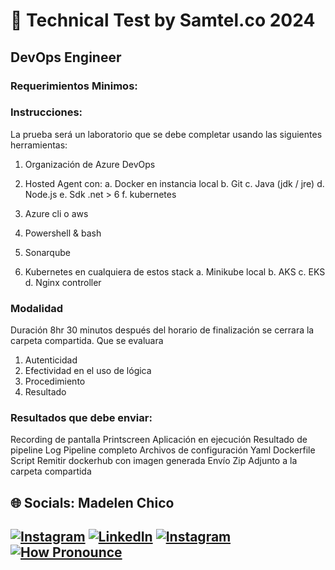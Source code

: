 # 📝 Technical Test by Samtel.co 2024

## DevOps Engineer

### Requerimientos Minimos:

### Instrucciones:

La prueba será un laboratorio que se debe completar usando las siguientes herramientas:

1. Organización de Azure DevOps
2. Hosted Agent con:
  a. Docker en instancia local
  b. Git
  c. Java (jdk / jre)
  d. Node.js
  e. Sdk .net > 6
  f. kubernetes

3. Azure cli o aws
4. Powershell & bash
5. Sonarqube
6. Kubernetes en cualquiera de estos stack
  a. Minikube local
  b. AKS
  c. EKS
  d. Nginx controller

### Modalidad

Duración 8hr
30 minutos después del horario de finalización se cerrara la carpeta compartida.
Que se evaluara

1. Autenticidad
2. Efectividad en el uso de lógica
3. Procedimiento
4. Resultado

### Resultados que debe enviar:

Recording de pantalla
Printscreen
Aplicación en ejecución
Resultado de pipeline
Log
Pipeline completo
Archivos de configuración
Yaml
Dockerfile
Script
Remitir dockerhub con imagen generada
Envío
Zip
Adjunto a la carpeta compartida


## 🌐 Socials: Madelen Chico
[![Instagram](https://img.shields.io/badge/Instagram-%23E4405F.svg?logo=Instagram&logoColor=white)](https://instagram.com/made_chico) [![LinkedIn](https://img.shields.io/badge/LinkedIn-%230077B5.svg?logo=linkedin&logoColor=white)](https://www.linkedin.com/in/madelemchico/) [![Instagram](https://img.shields.io/badge/-wiki-lightgrey)](https://es.wikipedia.org/wiki/Madelem_Chico) [![How Pronounce](https://img.shields.io/static/v1?label=How%20Pronounce&message=Madelem&color=blueviolet)](https://embed.howtopronounce.com/classic/en/madelem/4388877)
---